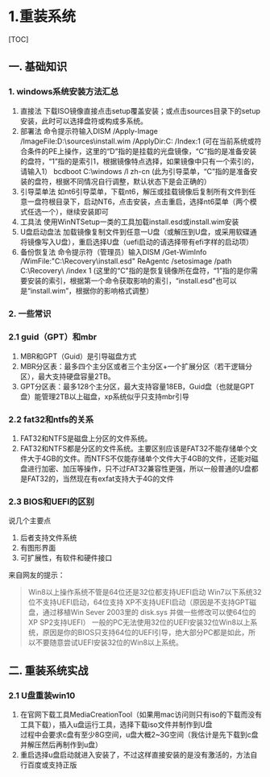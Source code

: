 # 1.重装系统
[TOC]
## 一. 基础知识
### 1. windows系统安装方法汇总
1. 直接法
下载ISO镜像直接点击setup覆盖安装；或点击sources目录下的setup安装，此时可以选择盘符或构成多系统。
2. 部署法
命令提示符输入DISM /Apply-Image /ImageFile:D:\sources\install.wim /ApplyDir:C: /Index:1
(可在当前系统或符合条件的PE上操作，这里的“D”指的是挂载的光盘镜像，“C”指的是准备安装的盘符，“1”指的是索引1，根据镜像特点选择，如果镜像中只有一个索引的，请输入1）
bcdboot C:\windows /l zh-cn
(此为引导菜单，“C”指的是准备安装的盘符，根据不同情况自行调整，默认状态下是会正确的）
3. 引导菜单法
如nt6引导菜单，下载nt6，解压或挂载镜像后复制所有文件到任意一盘符根目录下，启动NT6，点击安装，点击重启，选择nt6菜单（两个模式任选一个），继续安装即可
4. 工具法
使用WinNTSetup一类的工具加载install.esd或install.wim安装
5. U盘启动盘法
加载镜像复制文件到任意一U盘（或解压到U盘，或采用软碟通将镜像写入U盘），重启选择U盘（uefi启动的请选择带有efi字样的启动项）
6. 备份恢复法
命令提示符（管理员）输入DISM /Get-WimInfo /WimFile:"C:\Recovery\install.esd"
ReAgentc /setosimage /path C:\Recovery\ /index 1
(这里的“C"指的是恢复镜像所在盘符，“1”指的是你需要安装的索引，根据第一个命令获取影响的索引，“install.esd"也可以是“install.wim”，根据你的影响格式调整）
### 2. 一些常识
### 2.1 guid（GPT）和mbr
1. MBR和GPT（Guid）是引导磁盘方式
2. MBR分区表：最多四个主分区或者三个主分区+一个扩展分区（若干逻辑分区），最大支持硬盘容量2TB。
3. GPT分区表：最多128个主分区，最大支持容量18EB，Guid盘（也就是GPT盘）能管理2TB以上磁盘，xp系统似乎只支持mbr引导
### 2.2 fat32和ntfs的关系
1. FAT32和NTFS是磁盘上分区的文件系统。
2. FAT32和NTFS都是分区的文件系统。主要区别应该是FAT32不能存储单个文件大于4GB的文件。而NTFS不仅能存储单个文件大于4GB的文件，还能对磁盘进行加密、加压等操作，只不过FAT32兼容性更强，所以一般普通的U盘都是FAT32的，当然现在有exfat支持大于4G的文件

### 2.3 BIOS和UEFI的区别
说几个主要点
1. 后者支持文件系统
2. 有图形界面
3. 可扩展性，有软件和硬件接口

来自网友的提示：
>Win8以上操作系统不管是64位还是32位都支持UEFI启动
Win7以下系统32位不支持UEFI启动，64位支持
XP不支持UEFI启动（原因是不支持GPT磁盘，通过移植Win Sever 2003里的 disk.sys 并做一些修改可以使64位的XP SP2支持UEFI）
一般的PC无法使用32位的UEFI安装32位Win8以上系统，原因是你的BIOS只支持64位的UEFI引导，绝大部分PC都是如此，所以不要随意尝试UEFI安装32位的Win8以上系统。
## 二. 重装系统实战
### 2.1 U盘重装win10
1. 在官网下载工具MediaCreationTool（如果用mac访问则只有iso的下载而没有工具下载），插入u盘运行工具，选择下载iso文件并制作到U盘  
过程中会要求c盘有至少8G空间，u盘大概2~3G空间（我估计是先下载到c盘并解压然后再制作到u盘）
2. 重启选择u盘启动就进入安装了，不过这样直接安装的是没有激活的，方法自行百度或支持正版

